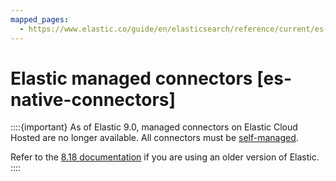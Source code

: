 ```yaml
---
mapped_pages:
  - https://www.elastic.co/guide/en/elasticsearch/reference/current/es-native-connectors.html
---
```


# Elastic managed connectors [es-native-connectors]

::::{important}
As of Elastic 9.0, managed connectors on Elastic Cloud Hosted are no longer available. All connectors must be [self-managed](/reference/ingestion-tools/search-connectors/self-managed-connectors.md).

Refer to the [8.18 documentation](https://www.elastic.co/guide/en/elasticsearch/reference/8.18/es-native-connectors.html) if you are using an older version of Elastic.
::::